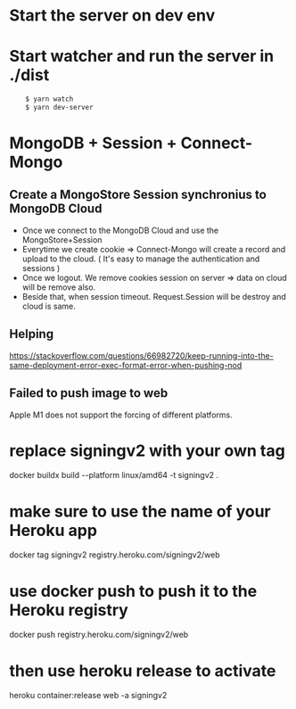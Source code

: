 # Start the server on dev env
# Start watcher and run the server in ./dist
```bash
    $ yarn watch
    $ yarn dev-server
```

# MongoDB + Session + Connect-Mongo
## Create a MongoStore Session synchronius to MongoDB Cloud
- Once we connect to the MongoDB Cloud and use the MongoStore+Session
- Everytime we create cookie => Connect-Mongo will create a record and upload to the cloud. ( It's easy to manage the authentication and sessions )
- Once we logout. We remove cookies session on server => data on cloud will be remove also.
- Beside that, when session timeout. Request.Session will be destroy and cloud is same.

## Helping
https://stackoverflow.com/questions/66982720/keep-running-into-the-same-deployment-error-exec-format-error-when-pushing-nod

## Failed to push image to web
Apple M1 does not support the forcing of different platforms.


# replace signingv2 with your own tag
docker buildx build --platform linux/amd64 -t signingv2 .

# make sure to use the name of your Heroku app
docker tag signingv2 registry.heroku.com/signingv2/web

# use docker push to push it to the Heroku registry
docker push registry.heroku.com/signingv2/web

# then use heroku release to activate
heroku container:release web -a signingv2